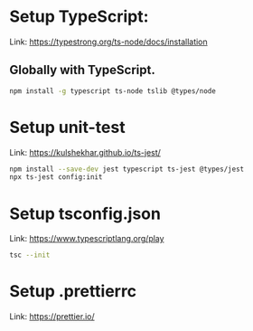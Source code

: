 # Setup TypeScript: 
Link: https://typestrong.org/ts-node/docs/installation

## Globally with TypeScript.
```sh
npm install -g typescript ts-node tslib @types/node
```

# Setup unit-test
Link: https://kulshekhar.github.io/ts-jest/

```sh
npm install --save-dev jest typescript ts-jest @types/jest
npx ts-jest config:init
```

# Setup tsconfig.json
Link: https://www.typescriptlang.org/play

```sh
tsc --init
```

# Setup .prettierrc
Link: https://prettier.io/


